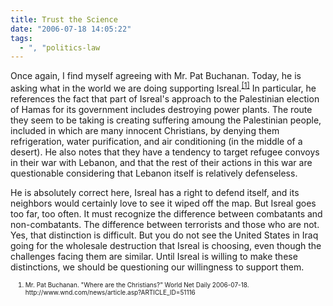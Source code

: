 ```yaml
---
title: Trust the Science
date: "2006-07-18 14:05:22"
tags:
  - ", "politics-law
---
```

Once again, I find myself agreeing with Mr. Pat Buchanan.   Today, he is asking what in the world we are doing supporting Isreal.<sup><a title="WorldNetDaily: Where are the Christians?" href="http://www.wnd.com/news/article.asp?ARTICLE_ID=51116">[1]</a></sup>  In particular, he references the fact that part of Isreal's approach to the Palestinian election of Hamas for its government includes destroying power plants.   The route they seem to be taking is creating suffering amoung the Palestinian people, included in which are many innocent Christians, by denying them refrigeration, water purification, and air conditioning (in the middle of a desert).   He also notes that they have a tendency to target refugee convoys in their war with Lebanon, and that the rest of their actions in this war are questionable considering that Lebanon itself is relatively defenseless.

He is absolutely correct here, Isreal has a right to defend itself, and its neighbors would certainly love to see it wiped off the map.  But Isreal goes too far, too often.  It must recognize the difference between combatants and non-combatants.  The difference between terrorists and those who are not.  Yes, that distinction is difficult.  But you do not see the United States in Iraq going for the wholesale destruction that Isreal is choosing, even though the challenges facing them are similar.  Until Isreal is willing to make these distinctions, we should be questioning our willingness to support them.
<ol><font size="-2">
	<li><font size="-2">Mr. Pat Buchanan.  "Where are the Christians?" World Net Daily 2006-07-18.  http://www.wnd.com/news/article.asp?ARTICLE_ID=51116 </font></li>
</font></ol>

